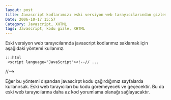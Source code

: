 ```yaml
---
layout: post
title: Javascript kodlarımızı eski versiyon web tarayıcılarından gizlemek
Date: 2006-10-17 15:57
Category: Javascript, XHTML
tags: Javascript, kodu gizle, XHTML
---
```


Eski versiyon web tarayıcılarında javascript kodlarımız saklamak için
aşağıdaki yöntemi kullanırız.

	:::html
	 <script language="JavaScript"><!--// ...
//--></script>

Eğer bu yöntemi dışarıdan javascirpt kodu çağırdığımız sayfalarda
kullanırsak. Eski web tarayıcıları bu kodu göremeyecek ve geçecektir. Bu
da eski web tarayıcılarına daha az kod yorumlama olanağı sağlayacaktır.


